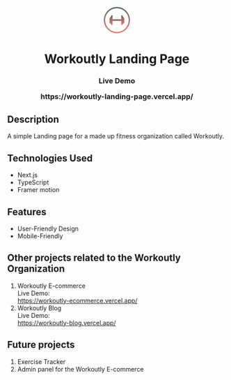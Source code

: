   <p align="center"><img src="https://github.com/Inosensey/workoutly-blog/blob/main/public/img/Logo.png" alt="Workoutly Logo" /></p>
  <h1 align="center">Workoutly Landing Page<br> 
  <h3 align="center">Live Demo<br> <p>https://workoutly-landing-page.vercel.app/</p></h3>

## Description

A simple Landing page for a made up fitness organization called Workoutly.

## Technologies Used

- Next.js
- TypeScript
- Framer motion

## Features

- User-Friendly Design
- Mobile-Friendly

## Other projects related to the Workoutly Organization

1. Workoutly E-commerce\
   Live Demo:\
   https://workoutly-ecommerce.vercel.app/
2. Workoutly Blog\
   Live Demo:\
   https://workoutly-blog.vercel.app/

## Future projects

1. Exercise Tracker
2. Admin panel for the Workoutly E-commerce
